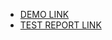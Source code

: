 - [DEMO LINK](https://PRO-GRAM-MER.github.io/layout_calendar/)
- [TEST REPORT LINK](https://PRO-GRAM-MER.github.io/layout_calendar/report/html_report/)
